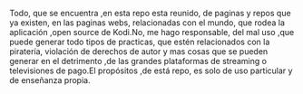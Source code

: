 
Todo,  que se  encuentra ,en esta repo esta reunido, de paginas y repos que ya existen, en las paginas  webs, relacionadas con el mundo, que rodea la aplicación ,open source de Kodi.No, me hago responsable, del mal uso ,que puede generar todo tipos de practicas, que estén relacionados con la piratería, violación de derechos de autor y mas cosas que se pueden generar en el detrimento ,de las grandes plataformas de streaming o televisiones de pago.El propósitos ,de está repo, es solo de uso particular y de enseñanza propia.
